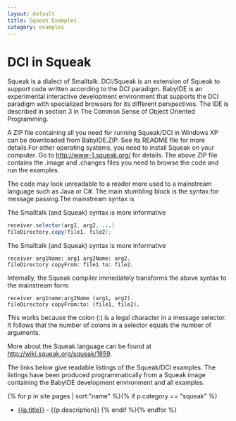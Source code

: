 ```yaml
---
layout: default
title: Squeak Examples
category: examples
---
```


# DCI in Squeak

Squeak is a dialect of Smalltalk. DCI/Squeak is an extension of Squeak to support code written according to the DCI paradigm. BabyIDE is an experimental interactive development environment that supports the DCI paradigm with specialized browsers for its different perspectives. The IDE is described in section 3 in The Common Sense of Object Oriented Programming.

A ZIP file containing all you need for running Squeak/DCI in Windows XP can be downloaded from BabyIDE.ZIP. See its README file for more details.For other operating systems, you need to install Squeak on your computer. Go to http://www-1.squeak.org/ for details. The above ZIP file contains the .image and .changes files you need to browse the code and run the examples.

The code may look unreadable to a reader more used to a mainstream language such as Java or C#. The main stumbling block is the syntax for message passing.The mainstream syntax is

The Smalltalk (and Squeak) syntax is more informative

```java
receiver.selector(arg1, arg2, ...) 
fileDirectory.copy(file1, file2);
```

The Smalltalk (and Squeak) syntax is more informative

```smalltalk
receiver arg1Name: arg1 arg2Name: arg2. 
fileDirectory copyFrom: file1 to: file2.
```

Internally, the Squeak compiler immediately transforms the above syntax to the mainstream form:

```smalltalk
receiver arg1name:arg2Name (arg1, arg2). 
fileDirectory copyFrom:to: (file1, file2).
```

This works because the colon (:) is a legal character in a message selector. It follows that the number of colons in a selector equals the number of arguments.

More about the Squeak language can be found at http://wiki.squeak.org/squeak/1859.

The links below give readable listings of the Squeak/DCI examples.
The listings have been produced programmatically from a Squeak image containing the BabyIDE development environment and all examples.

{% for p in site.pages | sort:"name" %}{% if p.category == "squeak" %}
- [{{p.title}}]({{p.url}}) - {{p.description}}
{% endif %}{% endfor %}